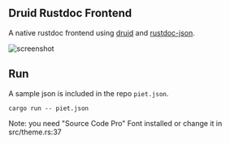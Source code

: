 ## Druid Rustdoc Frontend

A native rustdoc frontend using [druid] and [rustdoc-json].

![screenshot](https://user-images.githubusercontent.com/49202620/182473115-99a9bfad-4977-49dc-8e4d-2d99c8da6621.png)

## Run

A sample json is included in the repo `piet.json`.

```shell
cargo run -- piet.json
```

Note: you need "Source Code Pro" Font installed or change it in src/theme.rs:37

[druid]: https://github.com/linebender/druid
[rustdoc-json]: https://rust-lang.github.io/rfcs/2963-rustdoc-json.html
